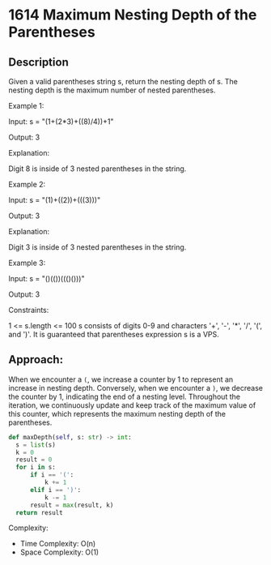 # 1614 Maximum Nesting Depth of the Parentheses

## Description

Given a valid parentheses string s, return the nesting depth of s. The nesting depth is the maximum number of nested parentheses.

Example 1:

Input: s = "(1+(2\*3)+((8)/4))+1"

Output: 3

Explanation:

Digit 8 is inside of 3 nested parentheses in the string.

Example 2:

Input: s = "(1)+((2))+(((3)))"

Output: 3

Explanation:

Digit 3 is inside of 3 nested parentheses in the string.

Example 3:

Input: s = "()(())((()()))"

Output: 3

Constraints:

1 <= s.length <= 100
s consists of digits 0-9 and characters '+', '-', '\*', '/', '(', and ')'.
It is guaranteed that parentheses expression s is a VPS.

## Approach:

When we encounter a `(`, we increase a counter by 1 to represent an increase in nesting depth. Conversely, when we encounter a `)`, we decrease the counter by 1, indicating the end of a nesting level. Throughout the iteration, we continuously update and keep track of the maximum value of this counter, which represents the maximum nesting depth of the parentheses.

```python
def maxDepth(self, s: str) -> int:
  s = list(s)
  k = 0
  result = 0
  for i in s:
      if i == '(':
          k += 1
      elif i == ')':
          k -= 1
      result = max(result, k)
  return result
```

Complexity:

- Time Complexity: O(n)
- Space Complexity: O(1)
